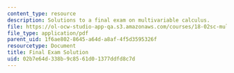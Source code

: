 ```yaml
---
content_type: resource
description: Solutions to a final exam on multivariable calculus.
file: https://ol-ocw-studio-app-qa.s3.amazonaws.com/courses/18-02sc-multivariable-calculus-fall-2010/02b7e64d338b9c8561d01377ddfd8c7d_MIT18_02SC_finalexamsol.pdf
file_type: application/pdf
parent_uid: 1f6ae802-8645-a64d-a8af-4f5d3595326f
resourcetype: Document
title: Final Exam Solution
uid: 02b7e64d-338b-9c85-61d0-1377ddfd8c7d
---
```

